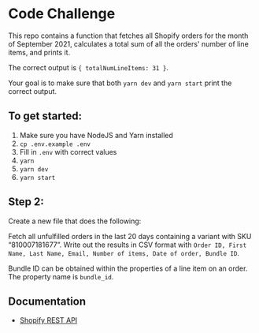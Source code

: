 # Code Challenge

This repo contains a function that fetches all Shopify orders for the month of September 2021, calculates a total sum of all the orders' number of line items, and prints it.

The correct output is `{ totalNumLineItems: 31 }`.

Your goal is to make sure that both `yarn dev` and `yarn start` print the correct output.

## To get started:

1. Make sure you have NodeJS and Yarn installed
1. `cp .env.example .env`
1. Fill in `.env` with correct values
1. `yarn`
1. `yarn dev`
1. `yarn start`

## Step 2:

Create a new file that does the following:

Fetch all unfulfilled orders in the last 20 days containing a variant with SKU “810007181677”. Write out the results in CSV format with `Order ID, First Name, Last Name, Email, Number of items, Date of order, Bundle ID`.

Bundle ID can be obtained within the properties of a line item on an order. The property name is `bundle_id`.

## Documentation

- [Shopify REST API](https://shopify.dev/api/admin-rest#top)


